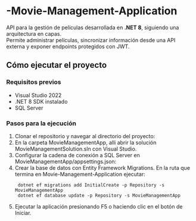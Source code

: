 # -Movie-Management-Application
API para la gestión de películas desarrollada en **.NET 8**, siguiendo una arquitectura en capas.  
Permite administrar películas, sincronizar información desde una API externa y exponer endpoints protegidos con JWT.

## Cómo ejecutar el proyecto

### Requisitos previos

- Visual Studio 2022
- .NET 8 SDK instalado
- SQL Server

### Pasos para la ejecución

1. Clonar el repositorio y navegar al directorio del proyecto:
2. En la carpeta MovieManagementApp, alli abrir la solución MovieManagementSolution.sln con Visual Studio.
3. Configurar la cadena de conexión a SQL Server en MovieManagementApp/appsettings.json:
4. Crear la base de datos con Entity Framework Migrations.
    En la ruta que termina en Movie-Management-Application ejecutar:
   ```bashen
    dotnet ef migrations add InitialCreate -p Repository -s MovieManagementApp
    dotnet ef database update -p Repository -s MovieManagementApp
6. Ejecutar la aplicación presionando F5 o haciendo clic en el botón de Iniciar.
